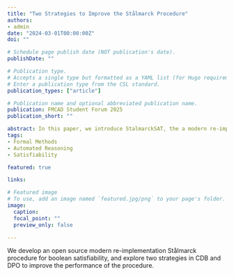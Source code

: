 ```yaml
---
title: "Two Strategies to Improve the Stålmarck Procedure"
authors:
- admin
date: "2024-03-01T00:00:00Z"
doi: ""

# Schedule page publish date (NOT publication's date).
publishDate: ""

# Publication type.
# Accepts a single type but formatted as a YAML list (for Hugo requirements).
# Enter a publication type from the CSL standard.
publication_types: ["article"]

# Publication name and optional abbreviated publication name.
publication: FMCAD Student Forum 2025
publication_short: ""

abstract: In this paper, we introduce StalmarckSAT, the a modern re-implementation of the Stålmarck Procedure for SAT solving, and present two novel strategies to improve the Procedure, Cardinality Driven Branching (CDB) and Deductive Priority Ordering (DPO). CDB is a heuristic to improve branching with the dilemma rule, and DPO intelligently orders simple rules based on their deductive potential. Our results demonstrate improved solve times with both strategies.
tags:
- Formal Methods
- Automated Reasoning
- Satisfiability

featured: true

links:

# Featured image
# To use, add an image named `featured.jpg/png` to your page's folder. 
image:
  caption:
  focal_point: ""
  preview_only: false

---
```


We develop an open source modern re-implementation Stålmarck procedure for boolean satisfiability, and explore two strategies in CDB and DPO to improve the performance of the procedure. 
